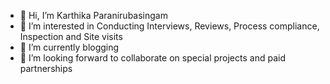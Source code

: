 - 👋 Hi, I’m Karthika Paranirubasingam
- 👀 I’m interested in Conducting Interviews, Reviews, Process compliance, Inspection and Site visits
- 🌱 I’m currently blogging
- 💞️ I’m looking forward to collaborate on special projects and paid partnerships

<!---
karthiparani/karthiparani is a ✨ special ✨ repository because its `README.md` (this file) appears on your GitHub profile.
You can click the Preview link to take a look at your changes.
--->
